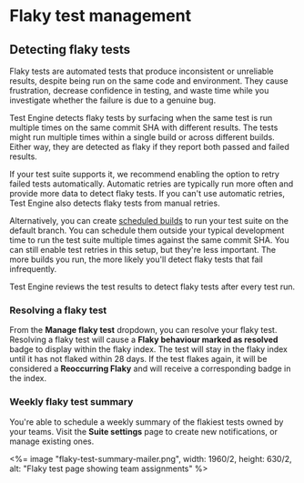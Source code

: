 # Flaky test management

## Detecting flaky tests

Flaky tests are automated tests that produce inconsistent or unreliable results, despite being run on the same code and environment. They cause frustration, decrease confidence in testing, and waste time while you investigate whether the failure is due to a genuine bug.

Test Engine detects flaky tests by surfacing when the same test is run multiple times on the same commit SHA with different results. The tests might run multiple times within a single build or across different builds. Either way, they are detected as flaky if they report both passed and failed results.

If your test suite supports it, we recommend enabling the option to retry failed tests automatically. Automatic retries are typically run more often and provide more data to detect flaky tests. If you can't use automatic retries, Test Engine also detects flaky tests from manual retries.

Alternatively, you can create [scheduled builds](/docs/pipelines/configure/workflows/scheduled-builds) to run your test suite on the default branch. You can schedule them outside your typical development time to run the test suite multiple times against the same commit SHA. You can still enable test retries in this setup, but they're less important. The more builds you run, the more likely you'll detect flaky tests that fail infrequently.

Test Engine reviews the test results to detect flaky tests after every test run.

### Resolving a flaky test

From the **Manage flaky test** dropdown, you can resolve your flaky test. Resolving a flaky test will cause a **Flaky behaviour marked as resolved** badge to display within the flaky index. The test will stay in the flaky index until it has not flaked within 28 days. If the test flakes again, it will be considered a **Reoccurring Flaky** and will receive a corresponding badge in the index.

### Weekly flaky test summary

You're able to schedule a weekly summary of the flakiest tests owned by your teams. Visit the **Suite settings** page to create new notifications, or manage existing ones.

<%= image "flaky-test-summary-mailer.png", width: 1960/2, height: 630/2, alt: "Flaky test page showing team assignments" %>
